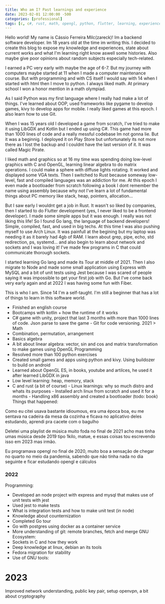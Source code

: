 ```yaml
---
title: Who am I? Past learnings and experience
date: 2023-02-01 12:00:00 -500
categories: [professional]
tags: [c, c#, rust, math, opengl, python, flutter, learning, experience]
---
```


Hello world! My name is Cássio Ferreira Milc(zareck)! Im a backend software developer. Im 18 years old at the time im writing this. I decided to create this blog to expose my knowledge and experiences, state about current works and what I'm learning right know aswell some histories. Also maybe give poor opinions about random subjects especially tech-related.

I earned a PC very early with maybe the age of 6-7. But my journey with computers maybe started at 11 when I made a computer maintenance course. But with programming and with CS itself I would say with 14 when I started with html then I move to python. I always liked math. At primary school I won a honor mention in a math olympiad.

As I said Python was my first language where I really had make a lot of things. I've learned about OOP, used frameworks like pygame to develop games, kivy to develop apps for mobile. I really liked games at this epoch.
I also learn how to use Git.

When I was 15 years old I developed a game from scratch, I've tried to make it using LibGDX and Kotlin but I ended up using C#. This game had more than 1000 lines of code and a really messful codebase Im not gonna lie. But it was a beginnig. I deployed it on Play Store but unfortunately its not more there as I lost the backup and I couldnt have the last version of it. It was called Magic Pirate.

I liked math and graphics so at 16 my time was spending doing low-level graphics with C and OpenGL, learning linear algebra to do matrix operations. I could make a sphere with diffuse lights rotating. It worked and displayed some VGA texts. Then I switched to Rust because someway low-level, fast and compiled languages was an addiction for me. At this epoch I even made a bootloader from scratch following a book I dont remember the name using assembly because why not I've learn a lot of fundamental things about PC memory like stack, heap, pointers, allocation...

But I saw early I wouldnt get a job in Rust. It wasn't so liked by companies, then I started to do Flutter development (yes, I never liked to be a frontend developer). I made some simple apps but it was enough. I really was not liking this life! So I found Go lang, the language of backend developers! Simple, compiled, fast, and used in big techs.
At this time I was also pushing myself to use Arch Linux. It was painfull at the begining but my laptop was needing it as it barely had 4gb of RAM. I learn about grep, pipe, echo, std redirection, ps, systemd...
and also begin to learn about network and sockets and I was loving it! I've made few programs in C that could communicate thorough sockets. 

I started learning Go lang and made its Tour at middle of 2021. Then I also migrate to Node and made some small application using Express with MySQL and a bit of unit tests using Jest because I was scared of people saying it was impossible to get your first job with Go. But I've come back very early again and at 2022 I was having some fun with Fiber.

This is who I am. Since 14 I'm a self-taught. I'm still a beginner that has a lot of things to learn in this software world. 

- Finished an english course
- Bootcamps with kotlin + how the runtime of it works
- C# game with unity, project that last 3 months with more than 1000 lines of code. Json parse to save the game - Git for code versioning. 
2021 >
Math
- Combination, permutation, arrangement
- Basics algebra
- A bit about linear algebra: vector, sin and cos and
matrix transformation to make games using OpenGL
Programming
- Resolved more than 100 python exercises
- Created small games and apps using python and kivy. Using
buildozer to build on android
- Learned about OpenGL ES, in books, youtube and artilces, he used it after learned LibGDX in java
- Low level learning: heap, memory, stack
- C and rust (a bit of course) - Linux learnings: why so much distro and whats its purposes - Installed arch linux from scratch and used it for a months - Handling x86 assembly and created a bootloader (todo: book)
Things that happened:

Como eu citei usava bastante idioumous, era uma época boa, eu me sentava na cadeira da mesa da cozinha e ficava no aplicativo deles estudando, aprendi pra cacete com o bagulho

Deletei uma playlist de música muito foda no final de 2021 acho mas tinha umas música desde 2019 tipo 1kilo, matue, e essas coisas tou escrevendo isso em 2023 mas irmão.

Eu programava opengl no final de 2020, muito boa a sensação de chegar no quarto no meio da pandemia, sabendo que não tinha nada no dia seguinte e ficar estudando opengl e cálculos

### 2022
 Programming:
- Developed an node project with express and mysql that makes use of unit tests with jest
- Used jest to make tests
- What is integration tests and how to make unit test (in node)
- Knowledge about counternization
- Completed Go tour
- Go with postgres using docker as a container service
- More understanding of git: remote branches, fetch and merge
GNU Ecosystem:
- Sockets in C and how they work
- Deep knowledge at linux, debian an its tools
- Fedora migration for stability
- Use of GNU tools:
# 2023
Improved network understanding, public key pair, setup openvpn, a bit about cryptography
